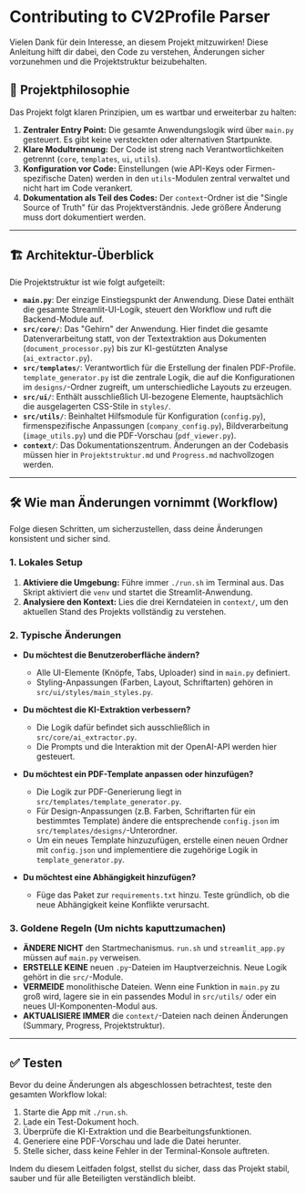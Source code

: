 # Contributing to CV2Profile Parser

Vielen Dank für dein Interesse, an diesem Projekt mitzuwirken! Diese Anleitung hilft dir dabei, den Code zu verstehen, Änderungen sicher vorzunehmen und die Projektstruktur beizubehalten.

## 🚀 Projektphilosophie

Das Projekt folgt klaren Prinzipien, um es wartbar und erweiterbar zu halten:

1.  **Zentraler Entry Point:** Die gesamte Anwendungslogik wird über `main.py` gesteuert. Es gibt keine versteckten oder alternativen Startpunkte.
2.  **Klare Modultrennung:** Der Code ist streng nach Verantwortlichkeiten getrennt (`core`, `templates`, `ui`, `utils`).
3.  **Konfiguration vor Code:** Einstellungen (wie API-Keys oder Firmen-spezifische Daten) werden in den `utils`-Modulen zentral verwaltet und nicht hart im Code verankert.
4.  **Dokumentation als Teil des Codes:** Der `context`-Ordner ist die "Single Source of Truth" für das Projektverständnis. Jede größere Änderung muss dort dokumentiert werden.

---

## 🏗️ Architektur-Überblick

Die Projektstruktur ist wie folgt aufgeteilt:

-   **`main.py`**: Der einzige Einstiegspunkt der Anwendung. Diese Datei enthält die gesamte Streamlit-UI-Logik, steuert den Workflow und ruft die Backend-Module auf.
-   **`src/core/`**: Das "Gehirn" der Anwendung. Hier findet die gesamte Datenverarbeitung statt, von der Textextraktion aus Dokumenten (`document_processor.py`) bis zur KI-gestützten Analyse (`ai_extractor.py`).
-   **`src/templates/`**: Verantwortlich für die Erstellung der finalen PDF-Profile. `template_generator.py` ist die zentrale Logik, die auf die Konfigurationen im `designs/`-Ordner zugreift, um unterschiedliche Layouts zu erzeugen.
-   **`src/ui/`**: Enthält ausschließlich UI-bezogene Elemente, hauptsächlich die ausgelagerten CSS-Stile in `styles/`.
-   **`src/utils/`**: Beinhaltet Hilfsmodule für Konfiguration (`config.py`), firmenspezifische Anpassungen (`company_config.py`), Bildverarbeitung (`image_utils.py`) und die PDF-Vorschau (`pdf_viewer.py`).
-   **`context/`**: Das Dokumentationszentrum. Änderungen an der Codebasis müssen hier in `Projektstruktur.md` und `Progress.md` nachvollzogen werden.

---

## 🛠️ Wie man Änderungen vornimmt (Workflow)

Folge diesen Schritten, um sicherzustellen, dass deine Änderungen konsistent und sicher sind.

### 1. Lokales Setup

1.  **Aktiviere die Umgebung:** Führe immer `./run.sh` im Terminal aus. Das Skript aktiviert die `venv` und startet die Streamlit-Anwendung.
2.  **Analysiere den Kontext:** Lies die drei Kerndateien in `context/`, um den aktuellen Stand des Projekts vollständig zu verstehen.

### 2. Typische Änderungen

-   **Du möchtest die Benutzeroberfläche ändern?**
    -   Alle UI-Elemente (Knöpfe, Tabs, Uploader) sind in `main.py` definiert.
    -   Styling-Anpassungen (Farben, Layout, Schriftarten) gehören in `src/ui/styles/main_styles.py`.

-   **Du möchtest die KI-Extraktion verbessern?**
    -   Die Logik dafür befindet sich ausschließlich in `src/core/ai_extractor.py`.
    -   Die Prompts und die Interaktion mit der OpenAI-API werden hier gesteuert.

-   **Du möchtest ein PDF-Template anpassen oder hinzufügen?**
    -   Die Logik zur PDF-Generierung liegt in `src/templates/template_generator.py`.
    -   Für Design-Anpassungen (z.B. Farben, Schriftarten für ein bestimmtes Template) ändere die entsprechende `config.json` im `src/templates/designs/`-Unterordner.
    -   Um ein neues Template hinzuzufügen, erstelle einen neuen Ordner mit `config.json` und implementiere die zugehörige Logik in `template_generator.py`.

-   **Du möchtest eine Abhängigkeit hinzufügen?**
    -   Füge das Paket zur `requirements.txt` hinzu. Teste gründlich, ob die neue Abhängigkeit keine Konflikte verursacht.

### 3. Goldene Regeln (Um nichts kaputtzumachen)

-   **ÄNDERE NICHT** den Startmechanismus. `run.sh` und `streamlit_app.py` müssen auf `main.py` verweisen.
-   **ERSTELLE KEINE** neuen `.py`-Dateien im Hauptverzeichnis. Neue Logik gehört in die `src/`-Module.
-   **VERMEIDE** monolithische Dateien. Wenn eine Funktion in `main.py` zu groß wird, lagere sie in ein passendes Modul in `src/utils/` oder ein neues UI-Komponenten-Modul aus.
-   **AKTUALISIERE IMMER** die `context/`-Dateien nach deinen Änderungen (Summary, Progress, Projektstruktur).

---

## ✅ Testen

Bevor du deine Änderungen als abgeschlossen betrachtest, teste den gesamten Workflow lokal:

1.  Starte die App mit `./run.sh`.
2.  Lade ein Test-Dokument hoch.
3.  Überprüfe die KI-Extraktion und die Bearbeitungsfunktionen.
4.  Generiere eine PDF-Vorschau und lade die Datei herunter.
5.  Stelle sicher, dass keine Fehler in der Terminal-Konsole auftreten.

Indem du diesem Leitfaden folgst, stellst du sicher, dass das Projekt stabil, sauber und für alle Beteiligten verständlich bleibt. 